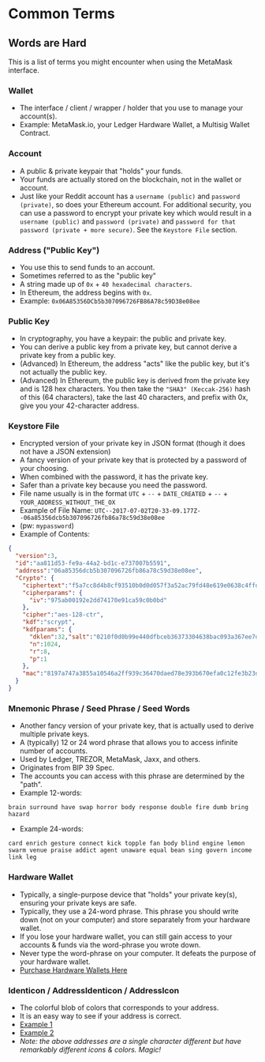 # Common Terms

## Words are Hard
This is a list of terms you might encounter when using the MetaMask interface.

### Wallet
* The interface / client / wrapper / holder that you use to manage your account(s).
* Example: MetaMask.io, your Ledger Hardware Wallet, a Multisig Wallet Contract.

### Account
* A public & private keypair that "holds" your funds.
* Your funds are actually stored on the blockchain, not in the wallet or account.
* Just like your Reddit account has a `username (public)` and `password (private)`, so does your Ethereum account. For additional security, you can use a password to encrypt your private key which would result in a `username (public)` and `password (private)` and `password for that password (private + more secure)`. See the `Keystore File` section.

### Address ("Public Key")
* You use this to send funds to an account.
* Sometimes referred to as the "public key"
* A string made up of `0x` + `40 hexadecimal characters`.
* In Ethereum, the address begins with `0x`.
* Example: `0x06A85356DCb5b307096726FB86A78c59D38e08ee`

### Public Key
* In cryptography, you have a keypair: the public and private key.
* You can derive a public key from a private key, but cannot derive a private key from a public key.
* (Advanced) In Ethereum, the address "acts" like the public key, but it's not actually the public key.
* (Advanced) In Ethereum, the public key is derived from the private key and is 128 hex characters. You then take the `"SHA3" (Keccak-256)` hash of this (64 characters), take the last 40 characters, and prefix with 0x, give you your 42-character address.

### Keystore File
* Encrypted version of your private key in JSON format (though it does not have a JSON extension)
* A fancy version of your private key that is protected by a password of your choosing.
* When combined with the password, it has the private key.
* Safer than a private key because you need the password.
* File name usually is in the format `UTC` + `--` + `DATE_CREATED` + `--` + `YOUR_ADDRESS_WITHOUT_THE_OX`
* Example of File Name: `UTC--2017-07-02T20-33-09.177Z--06a85356dcb5b307096726fb86a78c59d38e08ee`
* (pw: `mypassword`)
* Example of Contents: 

``` json 
{
  "version":3,
  "id":"aa811d53-fe9a-44a2-bd1c-e737007b5591",
  "address":"06a85356dcb5b307096726fb86a78c59d38e08ee",
  "Crypto": {
    "ciphertext":"f5a7cc8d4b8cf93510b0d0d057f3a52ac79fd48e619e0638c4ffd978ca180248",
    "cipherparams": {
      "iv":"975ab00192e2dd74170e91ca59c0b0bd"
    },
    "cipher":"aes-128-ctr",
    "kdf":"scrypt",
    "kdfparams": {
      "dklen":32,"salt":"0210f0d0b99e440dfbceb36373304638bac093a367ee7da6411cd165f7aa907a",
      "n":1024,
      "r":8,
      "p":1
    },
    "mac":"8197a747a3855a10546a2ff939c36470daed78e393b670efa0c12fe3b23dd7e3"
  }
}
```

### Mnemonic Phrase / Seed Phrase / Seed Words
* Another fancy version of your private key, that is actually used to derive multiple private keys.
* A (typically) 12 or 24 word phrase that allows you to access infinite number of accounts.
* Used by Ledger, TREZOR, MetaMask, Jaxx, and others.
* Originates from BIP 39 Spec.
* The accounts you can access with this phrase are determined by the "path".
* Example 12-words: 
```
brain surround have swap horror body response double fire dumb bring hazard
```
* Example 24-words: 
```
card enrich gesture connect kick topple fan body blind engine lemon swarm venue praise addict agent unaware equal bean sing govern income link leg
```

### Hardware Wallet
* Typically, a single-purpose device that "holds" your private key(s), ensuring your private keys are safe.
* Typically, they use a 24-word phrase. This phrase you should write down (not on your computer) and store separately from your hardware wallet.
* If you lose your hardware wallet, you can still gain access to your accounts & funds via the word-phrase you wrote down.
* Never type the word-phrase on your computer. It defeats the purpose of your hardware wallet.
* [Purchase Hardware Wallets Here](https://www.myetherwallet.com/hardware-wallet-affiliates)
### Identicon / AddressIdenticon / AddressIcon
* The colorful blob of colors that corresponds to your address.
* It is an easy way to see if your address is correct.
* [Example 1](http://i.imgur.com/lHUrIiZ.jpg)
* [Example 2](http://i.imgur.com/FvyLewS.jpg)
* *Note: the above addresses are a single character different but have remarkably different icons & colors. Magic!*
